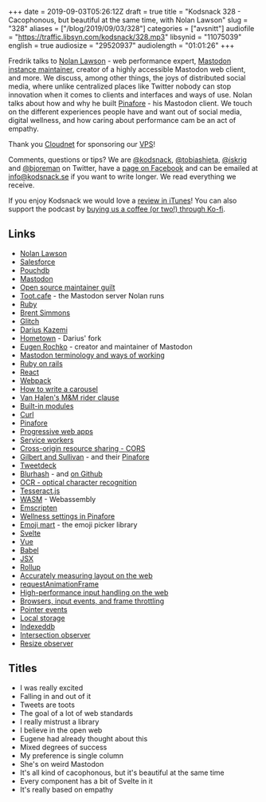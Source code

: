 +++
date = 2019-09-03T05:26:12Z
draft = true
title = "Kodsnack 328 - Cacophonous, but beautiful at the same time, with Nolan Lawson"
slug = "328"
aliases = ["/blog/2019/09/03/328"]
categories = ["avsnitt"]
audiofile = "https://traffic.libsyn.com/kodsnack/328.mp3"
libsynid = "11075039"
english = true
audiosize = "29520937"
audiolength = "01:01:26"
+++

Fredrik talks to [Nolan Lawson](https://nolanlawson.com/) - web performance expert, [Mastodon](https://en.wikipedia.org/wiki/Mastodon_%28software%29) [instance maintainer](https://toot.cafe/web/getting-started), creator of a highly accessible Mastodon web client, and more. We discuss, among other things, the joys of distributed social media, where unlike centralized places like Twitter nobody can stop innovation when it comes to clients and interfaces and ways of use. Nolan talks about how and why he built [Pinafore](https://pinafore.social/) - his Mastodon client. We touch on the different experiences people have and want out of social media, digital wellness, and how caring about performance cam be an act of empathy.

Thank you [Cloudnet](http://www.cloudnet.se) for sponsoring our [VPS](http://en.wikipedia.org/wiki/Virtual_private_server)!

Comments, questions or tips? We are [@kodsnack](https://www.twitter.com/kodsnack), [@tobiashieta](https://www.twitter.com/tobiashieta), [@iskrig](https://www.twitter.com/iskrig) and [@bjoreman](https://www.twitter.com/bjoreman) on Twitter, have a [page on Facebook](https://www.facebook.com/kodsnack) and can be emailed at [info@kodsnack.se](mailto:info@kodsnack.se) if you want to write longer. We read everything we receive.

If you enjoy Kodsnack we would love a [review in iTunes](http://itunes.apple.com/se/podcast/kodsnack/id561631498?l=en)! You can also support the podcast by <a href="https://ko-fi.com/kodsnack" rel="payment">buying us a coffee (or two!) through Ko-fi</a>.

## Links ##
* [Nolan Lawson](https://nolanlawson.com/)
* [Salesforce](https://en.wikipedia.org/wiki/Salesforce.com)
* [Pouchdb](https://en.wikipedia.org/wiki/PouchDB)
* [Mastodon](https://en.wikipedia.org/wiki/Mastodon_%28software%29)
* [Open source maintainer guilt](https://nolanlawson.com/2017/03/05/what-it-feels-like-to-be-an-open-source-maintainer/)
* [Toot.cafe](https://toot.cafe/web/getting-started) - the Mastodon server Nolan runs
* [Ruby](https://en.wikipedia.org/wiki/Ruby_%28programming_language%29)
* [Brent Simmons](https://inessential.com/)
* [Glitch](https://glitch.com/)
* [Darius Kazemi](https://tinysubversions.com/)
* [Hometown](https://github.com/hometown-fork/hometown) - Darius' fork
* [Eugen Rochko](https://mastodon.social/@Gargron) - creator and maintainer of Mastodon
* [Mastodon terminology and ways of working](https://github.com/joyeusenoelle/GuideToMastodon/)
* [Ruby on rails](https://rubyonrails.org/)
* [React](https://reactjs.org/)
* [Webpack](https://webpack.js.org/)
* [How to write a carousel](https://nolanlawson.com/2019/02/10/building-a-modern-carousel-with-css-scroll-snap-smooth-scrolling-and-pinch-zoom/)
* [Van Halen's M&M rider clause](https://www.insider.com/van-halen-brown-m-ms-contract-2016-9)
* [Built-in modules](https://github.com/tc39/proposal-javascript-standard-library/)
* [Curl](https://curl.haxx.se/)
* [Pinafore](https://pinafore.social/)
* [Progressive web apps](https://developer.mozilla.org/en-US/docs/Web/Progressive_web_apps)
* [Service workers](https://developer.mozilla.org/en-US/docs/Web/API/Service_Worker_API)
* [Cross-origin resource sharing - CORS](https://en.wikipedia.org/wiki/Cross-origin_resource_sharing)
* [Gilbert and Sullivan](https://en.wikipedia.org/wiki/Gilbert_and_Sullivan) - and their [Pinafore](https://en.wikipedia.org/wiki/H.M.S._Pinafore)
* [Tweetdeck](https://tweetdeck.twitter.com/)
* [Blurhash](https://blurha.sh/) - and [on Github](https://github.com/woltapp/blurhash)
* [OCR - optical character recognition](https://en.wikipedia.org/wiki/Optical_character_recognition)
* [Tesseract.js](https://tesseract.projectnaptha.com/)
* [WASM](https://en.wikipedia.org/wiki/WebAssembly) - Webassembly
* [Emscripten](https://en.wikipedia.org/wiki/Emscripten)
* [Wellness settings in Pinafore](https://pinafore.social/settings/wellness)
* [Emoji mart](https://github.com/missive/emoji-mart) - the emoji picker library
* [Svelte](https://svelte.dev/)
* [Vue](https://vuejs.org/)
* [Babel](https://babeljs.io/)
* [JSX](https://reactjs.org/docs/introducing-jsx.html)
* [Rollup](https://rollupjs.org/guide/en/)
* [Accurately measuring layout on the web](https://nolanlawson.com/2018/09/25/accurately-measuring-layout-on-the-web/)
* [requestAnimationFrame](https://developer.mozilla.org/en-US/docs/Web/API/window/requestAnimationFrame)
* [High-performance input handling on the web](https://nolanlawson.com/2019/08/11/high-performance-input-handling-on-the-web/)
* [Browsers, input events, and frame throttling](https://nolanlawson.com/2019/08/14/browsers-input-events-and-frame-throttling/)
* [Pointer events](https://developer.mozilla.org/en-US/docs/Web/API/Pointer_events)
* [Local storage](https://developer.mozilla.org/en-US/docs/Web/API/Window/localStorage)
* [Indexeddb](https://developer.mozilla.org/en-US/docs/Glossary/IndexedDB)
* [Intersection observer](https://developer.mozilla.org/en-US/docs/Web/API/Intersection_Observer_API)
* [Resize observer](https://developer.mozilla.org/en-US/docs/Web/API/Resize_Observer_API)

## Titles ##
* I was really excited
* Falling in and out of it
* Tweets are toots
* The goal of a lot of web standards
* I really mistrust a library
* I believe in the open web
* Eugene had already thought about this
* Mixed degrees of success
* My preference is single column
* She's on weird Mastodon
* It's all kind of cacophonous, but it's beautiful at the same time
* Every component has a bit of Svelte in it
* It's really based on empathy